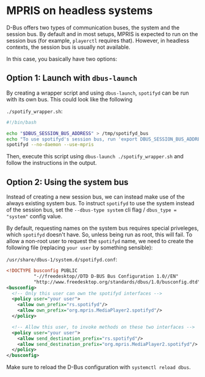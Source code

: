 # MPRIS on headless systems

D-Bus offers two types of communication buses, the system and the session bus. By default and in most setups, MPRIS is expected to run on the session bus (for example, `playerctl` requires that). However, in headless contexts, the session bus is usually not available.

In this case, you basically have two options:

## Option 1: Launch with `dbus-launch`

By creating a wrapper script and using `dbus-launch`, `spotifyd` can be run with its own bus. This could look like the following

`./spotify_wrapper.sh`:
```bash
#!/bin/bash

echo "$DBUS_SESSION_BUS_ADDRESS" > /tmp/spotifyd_bus
echo "To use spotifyd's session bus, run 'export DBUS_SESSION_BUS_ADDRESS=$(cat /tmp/spotifyd_bus)'"
spotifyd --no-daemon --use-mpris
```

Then, execute this script using `dbus-launch ./spotify_wrapper.sh` and follow the instructions in the output.

## Option 2: Using the system bus

Instead of creating a new session bus, we can instead make use of the always existing system bus.
To instruct `spotifyd` to use the system instead of the session bus, set the `--dbus-type system` cli flag / `dbus_type = "system"` config value.

By default, requesting names on the system bus requires special priveleges, which `spotifyd` doesn't have. So, unless being run as root, this will fail. To allow a non-root user to request the `spotifyd` name, we need to create the following file (replacing `your user` by something sensible):

`/usr/share/dbus-1/system.d/spotifyd.conf`:
```xml
<!DOCTYPE busconfig PUBLIC
          "-//freedesktop//DTD D-BUS Bus Configuration 1.0//EN"
          "http://www.freedesktop.org/standards/dbus/1.0/busconfig.dtd">
<busconfig>
  <!-- Only this user can own the spotifyd interfaces -->
  <policy user="your user">
    <allow own_prefix="rs.spotifyd"/>
    <allow own_prefix="org.mpris.MediaPlayer2.spotifyd"/>
  </policy>

  <!-- Allow this user, to invoke methods on these two interfaces -->
  <policy user="your user">
    <allow send_destination_prefix="rs.spotifyd"/>
    <allow send_destination_prefix="org.mpris.MediaPlayer2.spotifyd"/>
  </policy>
</busconfig>
```

Make sure to reload the D-Bus configuration with `systemctl reload dbus`.
